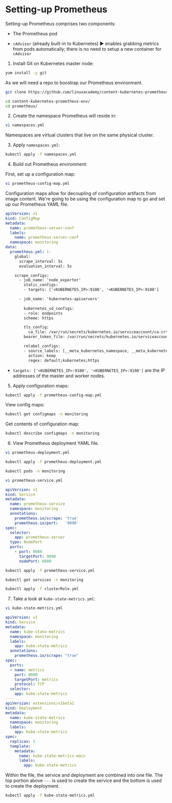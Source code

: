 # Setting-up Prometheus

Setting-up Prometheus comprises two components:

* The Prometheus pod

* `cAdvisor` (already built-in to Kubernetes) ▶︎ enables grabbing metrics from pods automatically; there is no need to setup a new container for `cAdvisor`

1. Install Git on Kubernetes master node:

```zsh
yum install -y git
```

As we will need a repo to boostrap our Prometheus environment.

```zsh
git clone https://github.com/linuxacademy/content-kubernetes-prometheus-env.git
```

```zsh
cd content-kubernetes-prometheus-env/
cd prometheus/
```

2. Create the namespace Prometheus will reside in:

```zsh
vi namespaces.yml
```

Namespaces are virtual clusters that live on the same physical cluster.

3. Apply `namespaces.yml`:

```zsh
kubectl apply -f namespaces.yml
```

4. Build out Prometheus environment:

First, set up a configuration map:

```zsh
vi prometheus-config-map.yml
```

Configuration maps allow for decoupling of configuration artifacts from image content. We're going to be using the configuration map to go and set up our Prometheus YAML file.

```yaml
apiVersion: v1
kind: ConfigMap
metadata:
  name: prometheus-server-conf
  labels:
    name: prometheus-server-conf
  namespace: monitoring
data:
  prometheus.yml: |-
    global:
      scrape_interval: 5s
      evaluation_interval: 5s

    scrape_configs:
      - job_name: 'node_exporter'
        static_configs:
        - targets: ['<KUBERNETES_IP>:9100', '<KUBERNETES_IP>:9100']

      - job_name: 'kubernetes-apiservers'
      
        kubernetes_sd_configs:
        - role: endpoints
        scheme: https

        tls_config:
          ca_file: /var/run/secrets/kubernetes.io/serviceaccount/ca.crt
        bearer_token_file: /var/run/secrets/kubernetes.io/serviceaccount/token

        relabel_configs:
        - source_labels: [__meta_kubernetes_namespace, __meta_kubernetes_service_name, __meta_kubernetes_endpoint_port_name]
          action: keep
          regex: default;kubernetes;https
```

* `targets: ['<KUBERNETES_IP>:9100', '<KUBERNETES_IP>:9100']` are the IP addresses of the master and worker nodes.

5. Apply configuration maps:

```zsh
kubectl apply -f prometheus-config-map.yml
```

View config maps:

```zsh
kubectl get configmaps -n monitoring
```

Get contents of configuration map:

```zsh
kubectl describe configmaps -n monitoring
```

6. View Prometheus deployment YAML file.

```zsh
vi prometheus-deployment.yml
```

```zsh
kubectl apply -f prometheus-deployment.yml
```

```zsh
kubectl pods -n monitoring
```

```zsh
vi prometheus-service.yml
```

```yaml
apiVersion: v1
kind: Service
metadata:
  name: prometheus-service
  namespace: monitoring
  annotations:
    prometheus.io/scrape: 'true'
    prometheus.io/port:   '9090'
spec:
  selector:
    app: prometheus-server
  type: NodePort
  ports:
    - port: 8080
      targetPort: 9090
      nodePort: 8080
```

```zsh
kubectl apply -f prometheus-service.yml
```

```zsh
kubectl get services -n monitoring
```

```zsh
kubectl apply -f clusterRole.yml
```

7. Take a look at `kube-state-metrics.yml`:

```zsh
vi kube-state-metrics.yml
```

```yml
apiVersion: v1
kind: Service
metadata:
  name: kube-state-metrics
  namespace: monitoring
  labels:
    app: kube-state-metrics
  annotations:
    prometheus.io/scrape: "true"
spec:
  ports:
  - name: metrics
    port: 8080
    targetPort: metrics
    protocol: TCP
  selector:
    app: kube-state-metrics
---
apiVersion: extensions/v1beta1
kind: Deployment
metadata:
  name: kube-state-metrics
  namespace: monitoring
  labels:
    app: kube-state-metrics
spec:
  replicas: 1
  template:
    metadata:
      name: kube-state-metrics-main
      labels:
        app: kube-state-metrics
```

Within the file, the service and deployment are combined into one file. The top portion above `---` is used to create the service and the bottom is used to create the deployment.

```zsh
kubectl apply -f kube-state-metrics.yml
```
